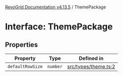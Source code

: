 [RevoGrid Documentation v4.13.5](README.md) / ThemePackage

# Interface: ThemePackage

## Properties

| Property | Type | Defined in |
| ------ | ------ | ------ |
| `defaultRowSize` | `number` | [src/types/theme.ts:2](https://github.com/revolist/revogrid/blob/f32590b4b251a55e7610f26e48cd67947bdd6441/src/types/theme.ts#L2) |
